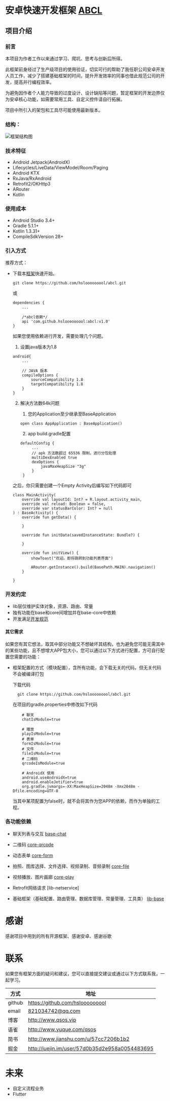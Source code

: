 # 安卓快速开发框架 [ABCL](https://github.com/hslooooooool/abcl)

## 项目介绍

### 前言
本项目为作者工作以来通过学习、爬坑、思考与创新后所得。

此框架前身经过了生产级项目的使用验证，切实可行的帮助了我任职公司安卓开发人员工作，减少了搭建基础框架的时间，提升开发效率的同事也借此规范公司的开发，提高并行编程效率。

为避免因作者个人能力导致的过度设计、设计缺陷等问题，暂定框架的开发边界仅为安卓核心功能，如需要常用工具、自定义控件请自行拓展。

项目中所引入的架包和工具尽可能使用最新版本。

### 结构：

![框架结构图](doc/frame.png)

### 技术特征

- Android Jetpack(AndroidX)
- Lifecycles/LiveData/ViewModel/Room/Paging
- Android KTX
- RxJava/RxAndroid
- Retrofit2/OKHttp3
- ARouter
- Kotlin

### 使用成本

- Android Studio 3.4+
- Gradle 5.1.1+
- Kotlin 1.3.31+
- CompileSdkVersion 28+

### 引入方式

推荐方式：

- 下载本[框架]("https://github.com/hslooooooool/abcl")快速开始。
    
    ```
    git clone https://github.com/hslooooooool/abcl.git
    ```
    
    或
    
    ```
    dependencies {
        ...
        
        /*abcl依赖*/
        api 'com.github.hslooooooool:abcl:v1.0'
    }
    ```
    
    如果您使用依赖进行开发，需要处理几个问题。
    1. 设置java版本为1.8
    
    ```
    android{
        ...
        
        // JAVA 版本
        compileOptions {
            sourceCompatibility 1.8
            targetCompatibility 1.8
        }
    }
    ```
    
    2. 解决方法数64k问题
       1. 您的Application至少继承至BaseApplication
       ```
       open class AppApplication : BaseApplication()
       ```
       
       2. app build.gradle配置
       
       ```
       defaultConfig {
            ...
            // apk 方法数超过 65536 限制，进行分包处理
            multiDexEnabled true
            dexOptions {
                javaMaxHeapSize "3g"
            }
        }
       ```
    
    之后，你只需要创建一个Empty Activity后编写如下代码即可
    
    ```MainActivity
    class MainActivity(
        override val layoutId: Int? = R.layout.activity_main,
        override val reload: Boolean = false,
        override var statusBarColor: Int? = null
    ) : BaseActivity() {
        override fun getData() {

        }

        override fun initData(savedInstanceState: Bundle?) {

        }

        override fun initView() {
            showToast("欢迎。即将跳转到功能列表界面")

            ARouter.getInstance().build(BasePath.MAIN).navigation()
        }

    }
    ```

### 开发约定

- lib层仅维护实体对象，资源、路由、常量
- 独有功能在base和core间增加并在base-core中依赖
- 开发满足[开发规范]("https://github.com/hslooooooool/dev-doc/")

#### 其它需求

如果您有其它想法，取其中部分功能又不想破坏其结构，也为避免您可能无需其中的某些功能，且不想增大APP包大小，您可以通过以下方式进行配置，方可自行配置您需要的功能：
- 框架配置的方式（模块配置），含所有功能，会下载无关的代码，但无关代码不会被编译打包

    下载代码
    ```git clone
      git clone https://github.com/hslooooooool/abcl.git
    ```
    
    在项目的gradle.properties中修改如下代码

    ```gradle.properties
        # 聊天
        chatIsModule=true

        # 播放
        playIsModule=true
        # 表单
        formIsModule=true
        # 文件
        fileIsModule=true
        # 二维码
        qrcodeIsModule=true

        # AndroidX 使用
        android.useAndroidX=true
        android.enableJetifier=true
        org.gradle.jvmargs=-XX:MaxHeapSize=2048m -Xmx2048m -Dfile.encoding=UTF-8
    ```

    当其中某项配置为false时，就不会将其作为您APP的依赖，而作为单独的工程。

### 各功能依赖

- 聊天列表与交互 [base-chat]("")

- 二维码 [core-qrcode]("")
   
- 动态表单 [core-form]("")

- 拍照、图库选择、文件选择、视频录制、音频录制 [core-file]("")

- 视频播放、图片画廊 [core-play]("")

- Retrofit网络请求 [lib-netservice]

- 基础框架（基础配置、路由管理、数据库管理、常量管理、工具类） [lib-base]("")

# 感谢

感谢项目中用到的所有开源框架、感谢安卓、感谢谷歌

# 联系

如果您有框架方面的疑问和建议，您可以直接提交建议或通过以下方式联系我，一起学习。

| 方式 | 地址 |
|---|---|
| github | <https://github.com/hslooooooool> |
| email | 821034742@qq.com |
| 博客 | <http://www.qsos.vip> |
| 语雀 | <http://www.yuque.com/qsos>  |
| 简书 | <http://www.jianshu.com/u/57cc7206b1b2> |
| 掘金 | <http://juejin.im/user/57d0b35d2e958a0054483695>  |

# 未来

- 自定义流程业务
- Flutter


